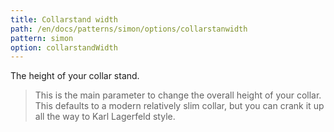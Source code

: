 ```yaml
---
title: Collarstand width
path: /en/docs/patterns/simon/options/collarstanwidth
pattern: simon
option: collarstandWidth
---
```


The height of your collar stand.

> This is the main parameter to change the overall height of your collar. This defaults to a modern relatively slim collar, but you can crank it up all the way to Karl Lagerfeld style.